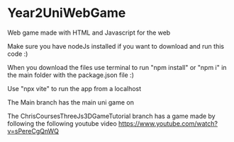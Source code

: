 # Year2UniWebGame
Web game made with HTML and Javascript for the web

Make sure you have nodeJs installed if you want to download and run this code :)

When you download the files use terminal to run "npm install" or "npm i" in the main folder with the package.json file :)

Use "npx vite" to run the app from a localhost

The Main branch has the main uni game on 

The ChrisCoursesThreeJs3DGameTutorial branch has a game made by following the following youtube video https://www.youtube.com/watch?v=sPereCgQnWQ

